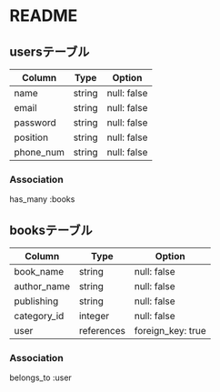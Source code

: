 # README

## usersテーブル

| Column    | Type   | Option        |
|-----------|--------|---------------|
| name      | string | null: false   |
| email     | string | null: false   |
| password  | string | null: false   |
| position  | string | null: false   |
| phone_num | string | null: false   |

### Association

has_many :books


## booksテーブル

| Column      | Type       | Option            |
|-------------|------------|-------------------|
| book_name   | string     | null: false       |
| author_name | string     | null: false       |
| publishing  | string     | null: false       |
| category_id | integer    | null: false       |
| user        | references | foreign_key: true |

### Association

belongs_to :user